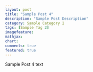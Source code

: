 ```yaml
---
layout: post
title: "Sample Post 4"
description: "Sample Post Description"
category: Sample Category 2
tags: [Sample Tag 2]
imagefeature:
mathjax:
chart:
comments: true
featured: true
---
```


Sample Post 4 text
